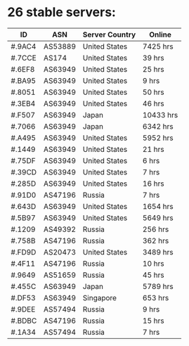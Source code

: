 # 26 stable servers:

| ID | ASN | Server Country | Online |
| ------ | ------ | ------ | ------ |
| #.9AC4 | AS53889 | United States | 7425 hrs |
| #.7CCE | AS174 | United States | 39 hrs |
| #.6EF8 | AS63949 | United States | 25 hrs |
| #.BA95 | AS63949 | United States | 9 hrs |
| #.8051 | AS63949 | United States | 50 hrs |
| #.3EB4 | AS63949 | United States | 46 hrs |
| #.F507 | AS63949 | Japan | 10433 hrs |
| #.7066 | AS63949 | Japan | 6342 hrs |
| #.A495 | AS63949 | United States | 5952 hrs |
| #.1449 | AS63949 | United States | 21 hrs |
| #.75DF | AS63949 | United States | 6 hrs |
| #.39CD | AS63949 | United States | 7 hrs |
| #.285D | AS63949 | United States | 16 hrs |
| #.91D0 | AS47196 | Russia | 7 hrs |
| #.643D | AS63949 | United States | 1654 hrs |
| #.5B97 | AS63949 | United States | 5649 hrs |
| #.1209 | AS49392 | Russia | 256 hrs |
| #.758B | AS47196 | Russia | 362 hrs |
| #.FD9D | AS20473 | United States | 3489 hrs |
| #.4F11 | AS47196 | Russia | 10 hrs |
| #.9649 | AS51659 | Russia | 45 hrs |
| #.455C | AS63949 | Japan | 5789 hrs |
| #.DF53 | AS63949 | Singapore | 653 hrs |
| #.9DEE | AS57494 | Russia | 9 hrs |
| #.BDBC | AS47196 | Russia | 15 hrs |
| #.1A34 | AS57494 | Russia | 7 hrs |


